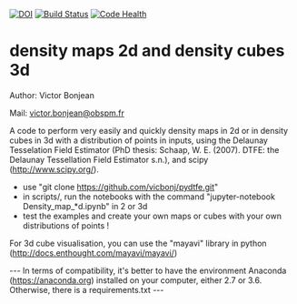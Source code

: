 [![DOI](https://zenodo.org/badge/76566234.svg)](https://zenodo.org/badge/latestdoi/76566234) [![Build Status](https://travis-ci.org/vicbonj/pydtfe.svg?branch=master)](https://travis-ci.org/vicbonj/pydtfe) [![Code Health](https://landscape.io/github/vicbonj/pydtfe/master/landscape.svg?style=flat)](https://landscape.io/github/vicbonj/pydtfe/master)

# density maps 2d and density cubes 3d

Author: Victor Bonjean

Mail: victor.bonjean@obspm.fr



A code to perform very easily and quickly density maps in 2d or in density cubes in 3d with a distribution of points in inputs, using the Delaunay Tesselation Field Estimator (PhD thesis: Schaap, W. E. (2007). DTFE: the Delaunay Tessellation Field Estimator s.n.), and scipy (http://www.scipy.org/).


- use "git clone https://github.com/vicbonj/pydtfe.git"
- in scripts/, run the notebooks with the command "jupyter-notebook Density_map_*d.ipynb" in 2 or 3d
- test the examples and create your own maps or cubes with your own distributions of points !

For 3d cube visualisation, you can use the "mayavi" library in python (http://docs.enthought.com/mayavi/mayavi/)

--- In terms of compatibility, it's better to have the environment Anaconda (https://anaconda.org) installed on your computer, either 2.7 or 3.6. Otherwise, there is a requirements.txt ---
